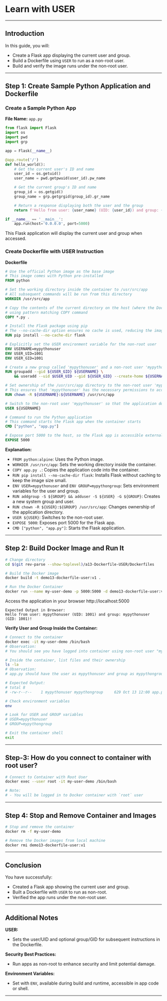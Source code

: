 # Learn with USER

---

## Introduction

In this guide, you will:

- Create a Flask app displaying the current user and group.
- Build a Dockerfile using `USER` to run as a non-root user.
- Build and verify the image runs under the non-root user.

---

## Step 1: Create Sample Python Application and Dockerfile

### Create a Sample Python App

**File Name:** `app.py`

```python
from flask import Flask
import os
import pwd
import grp

app = Flask(__name__)

@app.route('/')
def hello_world():
    # Get the current user's ID and name
    user_id = os.getuid()
    user_name = pwd.getpwuid(user_id).pw_name

    # Get the current group's ID and name
    group_id = os.getgid()
    group_name = grp.getgrgid(group_id).gr_name

    # Return a response displaying both the user and the group
    return f'Hello from user: {user_name} (UID: {user_id}) and group: {group_name} (GID: {group_id})!'

if __name__ == '__main__':
    app.run(host='0.0.0.0', port=5000)
```

This Flask application will display the current user and group when accessed.

### Create Dockerfile with USER Instruction

**Dockerfile**

```dockerfile
# Use the official Python image as the base image
# This image comes with Python pre-installed
FROM python

# Set the working directory inside the container to /usr/src/app
# All subsequent commands will be run from this directory
WORKDIR /usr/src/app

# Copy the contents of the current directory on the host (where the Dockerfile is located) to /usr/src/app in the container
# using pattern matching COPY command
COPY *.py .

# Install the Flask package using pip
# The --no-cache-dir option ensures no cache is used, reducing the image size
RUN pip install --no-cache-dir flask

# Explicitly set the USER environment variable for the non-root user
ENV USERNAME=mypythonuser
ENV USER_UID=1001
ENV USER_GID=1001

# Create a new group called 'mypythonuser' and a non-root user 'mypythonuser' within this group
RUN groupadd --gid ${USER_GID} ${USERNAME} \
    && useradd --uid $USER_UID --gid ${USER_GID} --create-home ${USERNAME}

# Set ownership of the /usr/src/app directory to the non-root user 'mypythonuser'
# This ensures that 'mypythonuser' has the necessary permissions to access the app directory
RUN chown -R ${USERNAME}:${USERNAME} /usr/src/app

# Switch to the non-root user 'mypythonuser' so that the application does not run as root
USER ${USERNAME}

# Command to run the Python application
# This command starts the Flask app when the container starts
CMD ["python", "app.py"]

# Expose port 5000 to the host, so the Flask app is accessible externally
EXPOSE 5000
```

**Explanation:**

- `FROM python:alpine`: Uses the Python image.
- `WORKDIR /usr/src/app`: Sets the working directory inside the container.
- `COPY app.py .`: Copies the application code into the container.
- `RUN pip install --no-cache-dir flask`: Installs Flask without caching to keep the image size small.
- `ENV USER=mypythonuser` and `ENV GROUP=mypythongroup`: Sets environment variables for the user and group.
- `RUN addgroup -S ${GROUP} && adduser -S ${USER} -G ${GROUP}`: Creates a new system group and user.
- `RUN chown -R ${USER}:${GROUP} /usr/src/app`: Changes ownership of the application directory.
- `USER ${USER}`: Switches to the non-root user.
- `EXPOSE 5000`: Exposes port 5000 for the Flask app.
- `CMD ["python", "app.py"]`: Starts the Flask application.

---

## Step 2: Build Docker Image and Run It

```bash
# Change directory
cd $(git rev-parse --show-toplevel)/a13-Dockerfile-USER/Dockerfiles

# Build the Docker image
docker build -t demo13-dockerfile-user:v1 .

# Run the Docker Container
docker run --name my-user-demo -p 5000:5000 -d demo13-dockerfile-user:v1
```

Access the application in your browser http://localhost:5000

```
Expected Output in Browser:
Hello from user: mypythonuser (UID: 1001) and group: mypythonuser (GID: 1001)!
```

**Verify User and Group Inside the Container:**

```bash
# Connect to the container
docker exec -it my-user-demo /bin/bash
# Observation:
# You should see you have logged into container using non-root user "mypythonuser"

# Inside the container, list files and their ownership
ls -la
# Observation:
# app.py should have the user as mypythonuser and group as mypythongroup

# Expected Output:
# total 8
# -rw-r--r--    1 mypythonuser mypythongroup     629 Oct 13 12:00 app.py

# Check environment variables
env

# Look for USER and GROUP variables
# USER=mypythonuser
# GROUP=mypythongroup

# Exit the container shell
exit
```

---
## Step-3: How do you connect to container with root user?
```bash
# Connect to Container with Root User
docker exec --user root -it my-user-demo /bin/bash

# Note:
# - You will be logged in to Docker container with `root` user
```

---

## Step 4: Stop and Remove Container and Images

```bash
# Stop and remove the container
docker rm -f my-user-demo

# Remove the Docker images from local machine
docker rmi demo13-dockerfile-user:v1
```

---

## Conclusion

You have successfully:

- Created a Flask app showing the current user and group.
- Built a Dockerfile with `USER` to run as non-root.
- Verified the app runs under the non-root user.

---

## Additional Notes

**USER:**
- Sets the user/UID and optional group/GID for subsequent instructions in the Dockerfile.

**Security Best Practices:**
- Run apps as non-root to enhance security and limit potential damage.

**Environment Variables:**
- Set with `ENV`, available during build and runtime, accessible in app code or shell.

---
